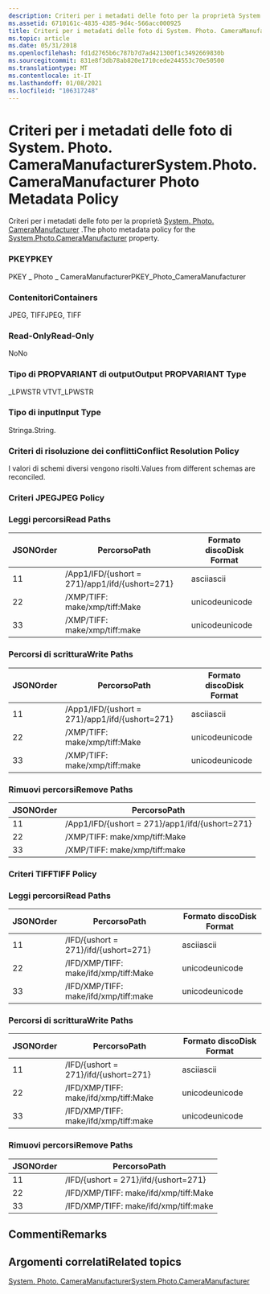 ```yaml
---
description: Criteri per i metadati delle foto per la proprietà System. Photo. CameraManufacturer.
ms.assetid: 6710161c-4835-4385-9d4c-566acc000925
title: Criteri per i metadati delle foto di System. Photo. CameraManufacturer
ms.topic: article
ms.date: 05/31/2018
ms.openlocfilehash: fd1d2765b6c787b7d7ad421300f1c3492669830b
ms.sourcegitcommit: 831e8f3db78ab820e1710cede244553c70e50500
ms.translationtype: MT
ms.contentlocale: it-IT
ms.lasthandoff: 01/08/2021
ms.locfileid: "106317248"
---
```

# <a name="systemphotocameramanufacturer-photo-metadata-policy"></a><span data-ttu-id="5de39-103">Criteri per i metadati delle foto di System. Photo. CameraManufacturer</span><span class="sxs-lookup"><span data-stu-id="5de39-103">System.Photo.CameraManufacturer Photo Metadata Policy</span></span>

<span data-ttu-id="5de39-104">Criteri per i metadati delle foto per la proprietà [System. Photo. CameraManufacturer](../properties/props-system-photo-cameramanufacturer.md) .</span><span class="sxs-lookup"><span data-stu-id="5de39-104">The photo metadata policy for the [System.Photo.CameraManufacturer](../properties/props-system-photo-cameramanufacturer.md) property.</span></span>

### <a name="pkey"></a><span data-ttu-id="5de39-105">PKEY</span><span class="sxs-lookup"><span data-stu-id="5de39-105">PKEY</span></span>

<span data-ttu-id="5de39-106">PKEY \_ Photo \_ CameraManufacturer</span><span class="sxs-lookup"><span data-stu-id="5de39-106">PKEY\_Photo\_CameraManufacturer</span></span>

### <a name="containers"></a><span data-ttu-id="5de39-107">Contenitori</span><span class="sxs-lookup"><span data-stu-id="5de39-107">Containers</span></span>

<span data-ttu-id="5de39-108">JPEG, TIFF</span><span class="sxs-lookup"><span data-stu-id="5de39-108">JPEG, TIFF</span></span>

### <a name="read-only"></a><span data-ttu-id="5de39-109">Read-Only</span><span class="sxs-lookup"><span data-stu-id="5de39-109">Read-Only</span></span>

<span data-ttu-id="5de39-110">No</span><span class="sxs-lookup"><span data-stu-id="5de39-110">No</span></span>

### <a name="output-propvariant-type"></a><span data-ttu-id="5de39-111">Tipo di PROPVARIANT di output</span><span class="sxs-lookup"><span data-stu-id="5de39-111">Output PROPVARIANT Type</span></span>

<span data-ttu-id="5de39-112">\_LPWSTR VT</span><span class="sxs-lookup"><span data-stu-id="5de39-112">VT\_LPWSTR</span></span>

### <a name="input-type"></a><span data-ttu-id="5de39-113">Tipo di input</span><span class="sxs-lookup"><span data-stu-id="5de39-113">Input Type</span></span>

<span data-ttu-id="5de39-114">Stringa.</span><span class="sxs-lookup"><span data-stu-id="5de39-114">String.</span></span>

### <a name="conflict-resolution-policy"></a><span data-ttu-id="5de39-115">Criteri di risoluzione dei conflitti</span><span class="sxs-lookup"><span data-stu-id="5de39-115">Conflict Resolution Policy</span></span>

<span data-ttu-id="5de39-116">I valori di schemi diversi vengono risolti.</span><span class="sxs-lookup"><span data-stu-id="5de39-116">Values from different schemas are reconciled.</span></span>

### <a name="jpeg-policy"></a><span data-ttu-id="5de39-117">Criteri JPEG</span><span class="sxs-lookup"><span data-stu-id="5de39-117">JPEG Policy</span></span>

### <a name="read-paths"></a><span data-ttu-id="5de39-118">Leggi percorsi</span><span class="sxs-lookup"><span data-stu-id="5de39-118">Read Paths</span></span>



| <span data-ttu-id="5de39-119">JSON</span><span class="sxs-lookup"><span data-stu-id="5de39-119">Order</span></span> | <span data-ttu-id="5de39-120">Percorso</span><span class="sxs-lookup"><span data-stu-id="5de39-120">Path</span></span>                   | <span data-ttu-id="5de39-121">Formato disco</span><span class="sxs-lookup"><span data-stu-id="5de39-121">Disk Format</span></span> |
|-------|------------------------|-------------|
| <span data-ttu-id="5de39-122">1</span><span class="sxs-lookup"><span data-stu-id="5de39-122">1</span></span>     | <span data-ttu-id="5de39-123">/App1/IFD/{ushort = 271}</span><span class="sxs-lookup"><span data-stu-id="5de39-123">/app1/ifd/{ushort=271}</span></span> | <span data-ttu-id="5de39-124">ascii</span><span class="sxs-lookup"><span data-stu-id="5de39-124">ascii</span></span>       |
| <span data-ttu-id="5de39-125">2</span><span class="sxs-lookup"><span data-stu-id="5de39-125">2</span></span>     | <span data-ttu-id="5de39-126">/XMP/TIFF: make</span><span class="sxs-lookup"><span data-stu-id="5de39-126">/xmp/tiff:Make</span></span>         | <span data-ttu-id="5de39-127">unicode</span><span class="sxs-lookup"><span data-stu-id="5de39-127">unicode</span></span>     |
| <span data-ttu-id="5de39-128">3</span><span class="sxs-lookup"><span data-stu-id="5de39-128">3</span></span>     | <span data-ttu-id="5de39-129">/XMP/TIFF: make</span><span class="sxs-lookup"><span data-stu-id="5de39-129">/xmp/tiff:make</span></span>         | <span data-ttu-id="5de39-130">unicode</span><span class="sxs-lookup"><span data-stu-id="5de39-130">unicode</span></span>     |



 

### <a name="write-paths"></a><span data-ttu-id="5de39-131">Percorsi di scrittura</span><span class="sxs-lookup"><span data-stu-id="5de39-131">Write Paths</span></span>



| <span data-ttu-id="5de39-132">JSON</span><span class="sxs-lookup"><span data-stu-id="5de39-132">Order</span></span> | <span data-ttu-id="5de39-133">Percorso</span><span class="sxs-lookup"><span data-stu-id="5de39-133">Path</span></span>                   | <span data-ttu-id="5de39-134">Formato disco</span><span class="sxs-lookup"><span data-stu-id="5de39-134">Disk Format</span></span> |
|-------|------------------------|-------------|
| <span data-ttu-id="5de39-135">1</span><span class="sxs-lookup"><span data-stu-id="5de39-135">1</span></span>     | <span data-ttu-id="5de39-136">/App1/IFD/{ushort = 271}</span><span class="sxs-lookup"><span data-stu-id="5de39-136">/app1/ifd/{ushort=271}</span></span> | <span data-ttu-id="5de39-137">ascii</span><span class="sxs-lookup"><span data-stu-id="5de39-137">ascii</span></span>       |
| <span data-ttu-id="5de39-138">2</span><span class="sxs-lookup"><span data-stu-id="5de39-138">2</span></span>     | <span data-ttu-id="5de39-139">/XMP/TIFF: make</span><span class="sxs-lookup"><span data-stu-id="5de39-139">/xmp/tiff:Make</span></span>         | <span data-ttu-id="5de39-140">unicode</span><span class="sxs-lookup"><span data-stu-id="5de39-140">unicode</span></span>     |
| <span data-ttu-id="5de39-141">3</span><span class="sxs-lookup"><span data-stu-id="5de39-141">3</span></span>     | <span data-ttu-id="5de39-142">/XMP/TIFF: make</span><span class="sxs-lookup"><span data-stu-id="5de39-142">/xmp/tiff:make</span></span>         | <span data-ttu-id="5de39-143">unicode</span><span class="sxs-lookup"><span data-stu-id="5de39-143">unicode</span></span>     |



 

### <a name="remove-paths"></a><span data-ttu-id="5de39-144">Rimuovi percorsi</span><span class="sxs-lookup"><span data-stu-id="5de39-144">Remove Paths</span></span>



| <span data-ttu-id="5de39-145">JSON</span><span class="sxs-lookup"><span data-stu-id="5de39-145">Order</span></span> | <span data-ttu-id="5de39-146">Percorso</span><span class="sxs-lookup"><span data-stu-id="5de39-146">Path</span></span>                   |
|-------|------------------------|
| <span data-ttu-id="5de39-147">1</span><span class="sxs-lookup"><span data-stu-id="5de39-147">1</span></span>     | <span data-ttu-id="5de39-148">/App1/IFD/{ushort = 271}</span><span class="sxs-lookup"><span data-stu-id="5de39-148">/app1/ifd/{ushort=271}</span></span> |
| <span data-ttu-id="5de39-149">2</span><span class="sxs-lookup"><span data-stu-id="5de39-149">2</span></span>     | <span data-ttu-id="5de39-150">/XMP/TIFF: make</span><span class="sxs-lookup"><span data-stu-id="5de39-150">/xmp/tiff:Make</span></span>         |
| <span data-ttu-id="5de39-151">3</span><span class="sxs-lookup"><span data-stu-id="5de39-151">3</span></span>     | <span data-ttu-id="5de39-152">/XMP/TIFF: make</span><span class="sxs-lookup"><span data-stu-id="5de39-152">/xmp/tiff:make</span></span>         |



 

### <a name="tiff-policy"></a><span data-ttu-id="5de39-153">Criteri TIFF</span><span class="sxs-lookup"><span data-stu-id="5de39-153">TIFF Policy</span></span>

### <a name="read-paths"></a><span data-ttu-id="5de39-154">Leggi percorsi</span><span class="sxs-lookup"><span data-stu-id="5de39-154">Read Paths</span></span>



| <span data-ttu-id="5de39-155">JSON</span><span class="sxs-lookup"><span data-stu-id="5de39-155">Order</span></span> | <span data-ttu-id="5de39-156">Percorso</span><span class="sxs-lookup"><span data-stu-id="5de39-156">Path</span></span>               | <span data-ttu-id="5de39-157">Formato disco</span><span class="sxs-lookup"><span data-stu-id="5de39-157">Disk Format</span></span> |
|-------|--------------------|-------------|
| <span data-ttu-id="5de39-158">1</span><span class="sxs-lookup"><span data-stu-id="5de39-158">1</span></span>     | <span data-ttu-id="5de39-159">/IFD/{ushort = 271}</span><span class="sxs-lookup"><span data-stu-id="5de39-159">/ifd/{ushort=271}</span></span>  | <span data-ttu-id="5de39-160">ascii</span><span class="sxs-lookup"><span data-stu-id="5de39-160">ascii</span></span>       |
| <span data-ttu-id="5de39-161">2</span><span class="sxs-lookup"><span data-stu-id="5de39-161">2</span></span>     | <span data-ttu-id="5de39-162">/IFD/XMP/TIFF: make</span><span class="sxs-lookup"><span data-stu-id="5de39-162">/ifd/xmp/tiff:Make</span></span> | <span data-ttu-id="5de39-163">unicode</span><span class="sxs-lookup"><span data-stu-id="5de39-163">unicode</span></span>     |
| <span data-ttu-id="5de39-164">3</span><span class="sxs-lookup"><span data-stu-id="5de39-164">3</span></span>     | <span data-ttu-id="5de39-165">/IFD/XMP/TIFF: make</span><span class="sxs-lookup"><span data-stu-id="5de39-165">/ifd/xmp/tiff:make</span></span> | <span data-ttu-id="5de39-166">unicode</span><span class="sxs-lookup"><span data-stu-id="5de39-166">unicode</span></span>     |



 

### <a name="write-paths"></a><span data-ttu-id="5de39-167">Percorsi di scrittura</span><span class="sxs-lookup"><span data-stu-id="5de39-167">Write Paths</span></span>



| <span data-ttu-id="5de39-168">JSON</span><span class="sxs-lookup"><span data-stu-id="5de39-168">Order</span></span> | <span data-ttu-id="5de39-169">Percorso</span><span class="sxs-lookup"><span data-stu-id="5de39-169">Path</span></span>               | <span data-ttu-id="5de39-170">Formato disco</span><span class="sxs-lookup"><span data-stu-id="5de39-170">Disk Format</span></span> |
|-------|--------------------|-------------|
| <span data-ttu-id="5de39-171">1</span><span class="sxs-lookup"><span data-stu-id="5de39-171">1</span></span>     | <span data-ttu-id="5de39-172">/IFD/{ushort = 271}</span><span class="sxs-lookup"><span data-stu-id="5de39-172">/ifd/{ushort=271}</span></span>  | <span data-ttu-id="5de39-173">ascii</span><span class="sxs-lookup"><span data-stu-id="5de39-173">ascii</span></span>       |
| <span data-ttu-id="5de39-174">2</span><span class="sxs-lookup"><span data-stu-id="5de39-174">2</span></span>     | <span data-ttu-id="5de39-175">/IFD/XMP/TIFF: make</span><span class="sxs-lookup"><span data-stu-id="5de39-175">/ifd/xmp/tiff:Make</span></span> | <span data-ttu-id="5de39-176">unicode</span><span class="sxs-lookup"><span data-stu-id="5de39-176">unicode</span></span>     |
| <span data-ttu-id="5de39-177">3</span><span class="sxs-lookup"><span data-stu-id="5de39-177">3</span></span>     | <span data-ttu-id="5de39-178">/IFD/XMP/TIFF: make</span><span class="sxs-lookup"><span data-stu-id="5de39-178">/ifd/xmp/tiff:make</span></span> | <span data-ttu-id="5de39-179">unicode</span><span class="sxs-lookup"><span data-stu-id="5de39-179">unicode</span></span>     |



 

### <a name="remove-paths"></a><span data-ttu-id="5de39-180">Rimuovi percorsi</span><span class="sxs-lookup"><span data-stu-id="5de39-180">Remove Paths</span></span>



| <span data-ttu-id="5de39-181">JSON</span><span class="sxs-lookup"><span data-stu-id="5de39-181">Order</span></span> | <span data-ttu-id="5de39-182">Percorso</span><span class="sxs-lookup"><span data-stu-id="5de39-182">Path</span></span>               |
|-------|--------------------|
| <span data-ttu-id="5de39-183">1</span><span class="sxs-lookup"><span data-stu-id="5de39-183">1</span></span>     | <span data-ttu-id="5de39-184">/IFD/{ushort = 271}</span><span class="sxs-lookup"><span data-stu-id="5de39-184">/ifd/{ushort=271}</span></span>  |
| <span data-ttu-id="5de39-185">2</span><span class="sxs-lookup"><span data-stu-id="5de39-185">2</span></span>     | <span data-ttu-id="5de39-186">/IFD/XMP/TIFF: make</span><span class="sxs-lookup"><span data-stu-id="5de39-186">/ifd/xmp/tiff:Make</span></span> |
| <span data-ttu-id="5de39-187">3</span><span class="sxs-lookup"><span data-stu-id="5de39-187">3</span></span>     | <span data-ttu-id="5de39-188">/IFD/XMP/TIFF: make</span><span class="sxs-lookup"><span data-stu-id="5de39-188">/ifd/xmp/tiff:make</span></span> |



 

## <a name="remarks"></a><span data-ttu-id="5de39-189">Commenti</span><span class="sxs-lookup"><span data-stu-id="5de39-189">Remarks</span></span>

## <a name="related-topics"></a><span data-ttu-id="5de39-190">Argomenti correlati</span><span class="sxs-lookup"><span data-stu-id="5de39-190">Related topics</span></span>

<dl> <dt>

[<span data-ttu-id="5de39-191">System. Photo. CameraManufacturer</span><span class="sxs-lookup"><span data-stu-id="5de39-191">System.Photo.CameraManufacturer</span></span>](../properties/props-system-photo-cameramanufacturer.md)
</dt> </dl>

 

 
